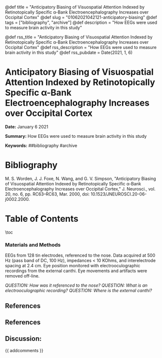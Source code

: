 @def title = "Anticipatory Biasing of Visuospatial Attention Indexed by Retinotopically Specific α-Bank Electroencephalography Increases over Occipital Cortex"
@def slug = "01062021042121-anticipatory-biasing"
@def tags = ["bibliography", "archive"]
@def description = "How EEGs were used to measure brain activity in this study"

@def rss_title = "Anticipatory Biasing of Visuospatial Attention Indexed by Retinotopically Specific α-Bank Electroencephalography Increases over Occipital Cortex"
@def rss_description = "How EEGs were used to measure brain activity in this study"
@def rss_pubdate = Date(2021, 1, 6)


Anticipatory Biasing of Visuospatial Attention Indexed by Retinotopically Specific α-Bank Electroencephalography Increases over Occipital Cortex
=========

**Date:** January 6 2021

**Summary:** How EEGs were used to measure brain activity in this study

**Keywords:** ##bibliography #archive

Bibliography
==========

M. S. Worden, J. J. Foxe, N. Wang, and G. V. Simpson, "Anticipatory Biasing of Visuospatial Attention Indexed by Retinotopically Specific α-Bank Electroencephalography Increases over Occipital Cortex," J. Neurosci., vol. 20, no. 6, pp. RC63–RC63, Mar. 2000, doi: 10.1523/JNEUROSCI.20-06-j0002.2000.

Table of Contents
=========

\toc

### Materials and Methods

EEGs from 128 tin electrodes, referenced to the nose. Data acquired at 500 Hz (pass band of DC, 100 Hz), impedances &lt; 10 KOhms, and interelectrode spacing at 2.4 cm. Eye position monitored with electrooculographic recordings from the external canthi. Eye movements and artifacts were removed off-line.

*QUESTION: How was it referenced to the nose?  QUESTION: What is an electrooculographic recording? QUESTION: Where is the external canthi?*

## References

## References
## Discussion: 

{{ addcomments }}
